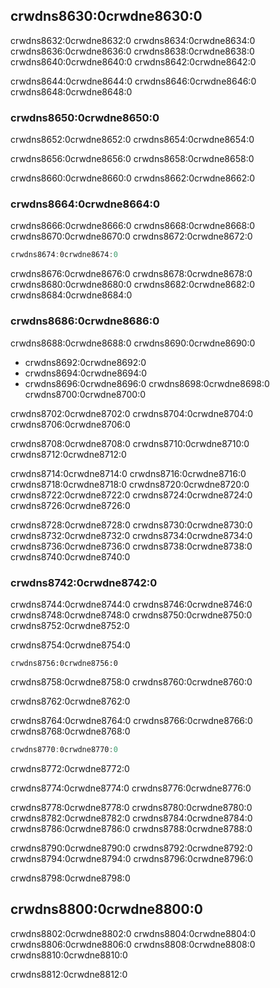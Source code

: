 ## crwdns8630:0crwdne8630:0

crwdns8632:0crwdne8632:0 crwdns8634:0crwdne8634:0 crwdns8636:0crwdne8636:0 crwdns8638:0crwdne8638:0 crwdns8640:0crwdne8640:0 crwdns8642:0crwdne8642:0

crwdns8644:0crwdne8644:0 crwdns8646:0crwdne8646:0 crwdns8648:0crwdne8648:0

### crwdns8650:0crwdne8650:0

crwdns8652:0crwdne8652:0 crwdns8654:0crwdne8654:0

crwdns8656:0crwdne8656:0 crwdns8658:0crwdne8658:0

crwdns8660:0crwdne8660:0 crwdns8662:0crwdne8662:0

### crwdns8664:0crwdne8664:0

crwdns8666:0crwdne8666:0 crwdns8668:0crwdne8668:0 crwdns8670:0crwdne8670:0 crwdns8672:0crwdne8672:0

```rust
crwdns8674:0crwdne8674:0
```

crwdns8676:0crwdne8676:0 crwdns8678:0crwdne8678:0 crwdns8680:0crwdne8680:0 crwdns8682:0crwdne8682:0 crwdns8684:0crwdne8684:0

### crwdns8686:0crwdne8686:0

crwdns8688:0crwdne8688:0 crwdns8690:0crwdne8690:0

* crwdns8692:0crwdne8692:0
* crwdns8694:0crwdne8694:0
* crwdns8696:0crwdne8696:0 crwdns8698:0crwdne8698:0<!-- ignore --> crwdns8700:0crwdne8700:0

crwdns8702:0crwdne8702:0 crwdns8704:0crwdne8704:0 crwdns8706:0crwdne8706:0

crwdns8708:0crwdne8708:0 crwdns8710:0crwdne8710:0 crwdns8712:0crwdne8712:0

crwdns8714:0crwdne8714:0 crwdns8716:0crwdne8716:0 crwdns8718:0crwdne8718:0 crwdns8720:0crwdne8720:0 crwdns8722:0crwdne8722:0 crwdns8724:0crwdne8724:0 crwdns8726:0crwdne8726:0

crwdns8728:0crwdne8728:0 crwdns8730:0crwdne8730:0 crwdns8732:0crwdne8732:0 crwdns8734:0crwdne8734:0 crwdns8736:0crwdne8736:0 crwdns8738:0crwdne8738:0 crwdns8740:0crwdne8740:0

### crwdns8742:0crwdne8742:0

crwdns8744:0crwdne8744:0 crwdns8746:0crwdne8746:0 crwdns8748:0crwdne8748:0 crwdns8750:0crwdne8750:0 crwdns8752:0crwdne8752:0

crwdns8754:0crwdne8754:0

```rust,ignore
crwdns8756:0crwdne8756:0
```

crwdns8758:0crwdne8758:0 crwdns8760:0crwdne8760:0

crwdns8762:0crwdne8762:0

crwdns8764:0crwdne8764:0 crwdns8766:0crwdne8766:0 crwdns8768:0crwdne8768:0

<!-- Deliberately not using rustdoc_include here; the `main` function in the
file requires the `rand` crate. We do want to include it for reader
experimentation purposes, but don't want to include it for rustdoc testing
purposes. -->

```rust
crwdns8770:0crwdne8770:0
```


<span class="caption">crwdns8772:0crwdne8772:0</span>

crwdns8774:0crwdne8774:0 crwdns8776:0crwdne8776:0

crwdns8778:0crwdne8778:0 crwdns8780:0crwdne8780:0 crwdns8782:0crwdne8782:0 crwdns8784:0crwdne8784:0 crwdns8786:0crwdne8786:0 crwdns8788:0crwdne8788:0

crwdns8790:0crwdne8790:0 crwdns8792:0crwdne8792:0 crwdns8794:0crwdne8794:0 crwdns8796:0crwdne8796:0

crwdns8798:0crwdne8798:0

## crwdns8800:0crwdne8800:0

crwdns8802:0crwdne8802:0 crwdns8804:0crwdne8804:0 crwdns8806:0crwdne8806:0 crwdns8808:0crwdne8808:0 crwdns8810:0crwdne8810:0

crwdns8812:0crwdne8812:0

